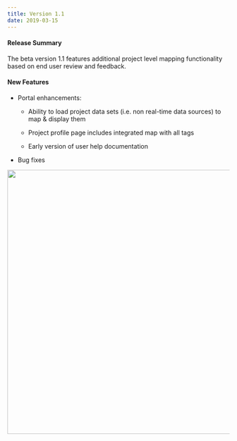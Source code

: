 ```yaml
---
title: Version 1.1
date: 2019-03-15
---
```


#### Release Summary

The beta version 1.1 features additional project level mapping functionality based on end user review and feedback.

#### New Features

* Portal enhancements:

  * Ability to load project data sets (i.e. non real-time data sources) to map & display them 
  
  * Project profile page includes integrated map with all tags
  
  * Early version of user help documentation
  

* Bug fixes


<img src="/assets/images/release_notes/atn.v.1.1.1.jpg" class="img-responsive" width="600"/>
